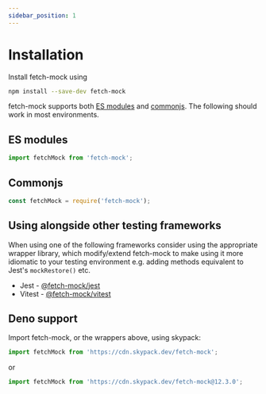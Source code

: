 ```yaml
---
sidebar_position: 1
---
```


# Installation

Install fetch-mock using

```bash
npm install --save-dev fetch-mock
```

fetch-mock supports both [ES modules](https://developer.mozilla.org/en-US/docs/Web/JavaScript/Guide/Modules) and [commonjs](https://requirejs.org/docs/commonjs.html). The following should work in most environments.

## ES modules

```js
import fetchMock from 'fetch-mock';
```

## Commonjs

```js
const fetchMock = require('fetch-mock');
```

## Using alongside other testing frameworks

When using one of the following frameworks consider using the appropriate wrapper library, which modify/extend fetch-mock to make using it more idiomatic to your testing environment e.g. adding methods equivalent to Jest's `mockRestore()` etc.

- Jest - [@fetch-mock/jest](/fetch-mock/docs/wrappers/jest)
- Vitest - [@fetch-mock/vitest](/fetch-mock/docs/wrappers/vitest)

## Deno support

Import fetch-mock, or the wrappers above, using skypack:

```js
import fetchMock from 'https://cdn.skypack.dev/fetch-mock';
```

or

```js
import fetchMock from 'https://cdn.skypack.dev/fetch-mock@12.3.0';
```
